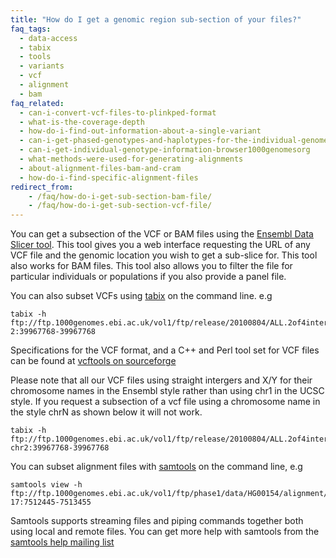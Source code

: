 ```yaml
---
title: "How do I get a genomic region sub-section of your files?"
faq_tags:
  - data-access
  - tabix
  - tools
  - variants
  - vcf
  - alignment
  - bam
faq_related:
  - can-i-convert-vcf-files-to-plinkped-format
  - what-is-the-coverage-depth
  - how-do-i-find-out-information-about-a-single-variant
  - can-i-get-phased-genotypes-and-haplotypes-for-the-individual-genomes
  - can-i-get-individual-genotype-information-browser1000genomesorg
  - what-methods-were-used-for-generating-alignments
  - about-alignment-files-bam-and-cram
  - how-do-i-find-specific-alignment-files
redirect_from:
    - /faq/how-do-i-get-sub-section-bam-file/
    - /faq/how-do-i-get-sub-section-vcf-file/
---
```


You can get a subsection of the VCF or BAM files using the [Ensembl Data Slicer tool](http://www.ensembl.org/Homo_sapiens/Tools/DataSlicer). This tool gives you a web interface requesting the URL of any VCF file and the genomic location you wish to get a sub-slice for. This tool also works for BAM files. This tool also allows you to filter the file for particular individuals or populations if you also provide a panel file.

You can also subset VCFs using [tabix](http://www.htslib.org/doc/tabix.html) on the command line. e.g 

    tabix -h ftp://ftp.1000genomes.ebi.ac.uk/vol1/ftp/release/20100804/ALL.2of4intersection.20100804.genotypes.vcf.gz 2:39967768-39967768

Specifications for the VCF format, and a C++ and Perl tool set for VCF files can be found at [vcftools on sourceforge](https://vcftools.github.io/)

Please note that all our VCF files using straight intergers and X/Y for their chromosome names in the Ensembl style rather than using chr1 in the UCSC style. If you request a subsection of a vcf file using a chromosome name in the style chrN as shown below it will not work.

    tabix -h ftp://ftp.1000genomes.ebi.ac.uk/vol1/ftp/release/20100804/ALL.2of4intersection.20100804.genotypes.vcf.gz chr2:39967768-39967768
    
You can subset alignment files with [samtools](http://www.htslib.org/) on the command line, e.g

    samtools view -h ftp://ftp.1000genomes.ebi.ac.uk/vol1/ftp/phase1/data/HG00154/alignment/HG00154.mapped.ILLUMINA.bwa.GBR.low_coverage.20101123.bam 17:7512445-7513455

Samtools supports streaming files and piping commands together both using local and remote files. You can get more help with samtools from the [samtools help mailing list](http://sourceforge.net/mail/?group_id=246254) 
